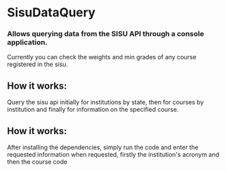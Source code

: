 # **SisuDataQuery**

### Allows querying data from the SISU API through a console application.

Currently you can check the weights and min grades of any course registered in the sisu.

## How it works:

Query the sisu api initially for institutions by state, then for courses by institution and finally for information on the specified course.

## How it works:

After installing the dependencies, simply run the code and enter the requested information when requested, firstly the institution's acronym and then the course code
